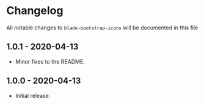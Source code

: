 # Changelog

All notable changes to `blade-bootstrap-icons` will be documented in this file

## 1.0.1 - 2020-04-13

- Minor fixes to the README.

## 1.0.0 - 2020-04-13

- Initial release.
